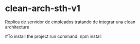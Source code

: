 # clean-arch-sth-v1
Replica de servidor de empleados tratando de integrar una clean architecture

#To install the project run command: 
npm install
